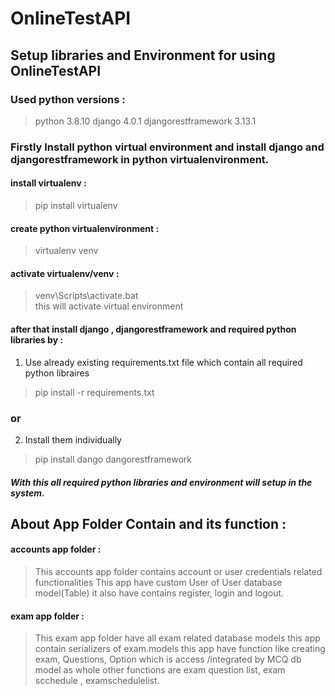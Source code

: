 # OnlineTestAPI
## Setup libraries and Environment for using OnlineTestAPI 
### Used python versions :
> python  3.8.10
> django 4.0.1
> djangorestframework 3.13.1

### Firstly Install python virtual environment and install django and djangorestframework in python virtualenvironment.
#### install virtualenv :
> pip install virtualenv
#### create python virtualenvironment :
>  virtualenv venv
#### activate virtualenv/venv :
>  venv\Scripts\activate.bat <br> this will activate virtual environment
#### after that install django , djangorestframework and required python libraries by :
1. Use already existing requirements.txt file which contain all required python libraires
> pip install -r requirements.txt
### or 
2. Install them individually
> pip install dango dangorestframework
##### With this all required python libraries and environment will setup in the system.
## About App Folder Contain and its function :
#### accounts app folder : 
> This accounts app folder contains account or user credentials related functionalities 
> This app have custom User of User database model(Table)
> it also have contains register, login and logout.
#### exam app folder :
> This exam app folder have all exam related database models
> this app contain serializers of exam.models 
> this app have function like creating exam, Questions, Option which is access /integrated by MCQ db model as whole
> other functions are exam question list, exam scchedule ,  examschedulelist.
